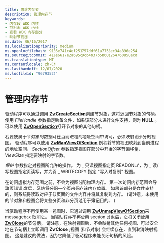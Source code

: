 ```yaml
---
title: 管理内存节
description: 管理内存节
keywords:
- 内存段 WDK 内核
- 节对象 WDK 内核
- 查看 WDK 内存部分
- 映射节视图
ms.date: 06/16/2017
ms.localizationpriority: medium
ms.openlocfilehash: 9136e741c4ef251757ddf61a7752ec34a896e254
ms.sourcegitcommit: 418e6617e2a695c9cb4b37b5b60e264760858acd
ms.translationtype: MT
ms.contentlocale: zh-CN
ms.lasthandoff: 12/07/2020
ms.locfileid: "96793525"
---
```

# <a name="managing-memory-sections"></a>管理内存节





驱动程序可以通过调用 [**ZwCreateSection**](/windows-hardware/drivers/ddi/wdm/nf-wdm-zwcreatesection)创建节对象，这将返回节对象的句柄。 使用 *FileHandle* 参数指定后备文件，如果该部分未进行文件支持，则为 **NULL** 。 可以使用 [**ZwOpenSection**](/windows-hardware/drivers/ddi/wdm/nf-wdm-zwopensection)打开节对象的其他句柄。

若要使属于节对象的数据可在当前进程的地址空间中访问，必须映射该部分的视图。 驱动程序可以使用 [**ZwMapViewOfSection**](/windows-hardware/drivers/ddi/wdm/nf-wdm-zwmapviewofsection) 例程将节的视图映射到当前进程的地址空间。 *SectionOffset* 参数指定视图在部分中开始的字节偏移量， *ViewSize* 指定要映射的字节数。

*保护* 参数指定对视图所允许的操作。 为 \_ 只读视图指定页 READONLY，为 \_ 读/写视图指定页读写，并为页 \_ WRITECOPY 指定 "写入时复制" 视图。

在访问虚拟内存范围之前，不会为视图分配物理内存。 第一次访问内存范围会导致页错误;然后，系统将分配一个页来保存该内存位置。 如果该部分是文件支持的，则系统将读取对应于该页面的文件内容并将其复制到内存。  (请注意，未使用的节对象和视图会将某些分页和非分页池用于簿记目的。 ) 

当驱动程序不再使用某一视图时，它通过调用 [**ZwUnmapViewOfSection**](/windows-hardware/drivers/ddi/wdm/nf-wdm-zwunmapviewofsection)来 messagebox 取消它。 当驱动程序不再使用 section 对象后，它将关闭使用 [**ZwClose**](/windows-hardware/drivers/ddi/ntifs/nf-ntifs-ntclose)的节句柄。 请注意，在映射视图后，不会映射其他任何视图，可以安全地在节句柄上立即调用 **ZwClose** ;视图 (和节对象) 会继续存在，直到取消映射视图。 这是建议的做法，因为它降低了驱动程序未能关闭句柄的风险。

 

